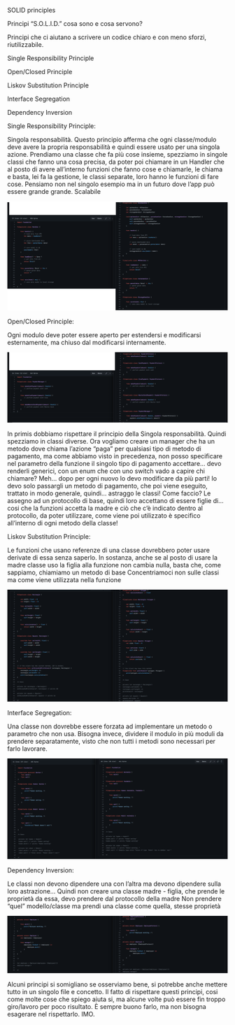 SOLID principles


Principi “S.O.L.I.D.” cosa sono e cosa servono?

Principi che ci aiutano a scrivere un codice chiaro e con meno sforzi, riutilizzabile.


Single Responsibility Principle 

Open/Closed Principle 

Liskov Substitution Principle 

Interface Segregation 

Dependency Inversion


Single Responsibility Principle:

Singola responsabilità. Questo principio afferma che ogni classe/modulo deve avere la propria responsabilità e quindi essere usato per una singola azione.
Prendiamo una classe che fa più cose insieme, spezziamo in singole classi che fanno una cosa precisa, da poter poi chiamare in un Handler che al posto di avere all’interno funzioni che fanno cose e chiamarle, le chiama e basta, lei fa la gestione, le classi separate, loro hanno le funzioni di fare cose.
Pensiamo non nel singolo esempio ma in un futuro dove l’app può essere grande grande. Scalabile

![Screenshot](images/s.png)

Open/Closed Principle:

Ogni modulo deve poter essere aperto per estendersi e modificarsi esternamente, ma chiuso dal modificarsi internamente.

![Screenshot](images/o.png)

In primis dobbiamo rispettare il principio della Singola responsabilità. Quindi spezziamo in classi diverse.
Ora vogliamo creare un manager che ha un metodo dove chiama l’azione “paga” per qualsiasi tipo di metodo di pagamento, ma come abbiamo visto in precedenza, non posso specificare nel parametro della funzione il singolo tipo di pagamento accettare… devo renderli generici, con un enum che con uno switch vado a capire chi chiamare? Meh… dopo per ogni nuovo lo devo modificare da più parti! Io devo solo passargli un metodo di pagamento, che poi viene eseguito, trattato in modo generale, quindi… astraggo le classi! Come faccio? Le assegno ad un protocollo di base, quindi loro accettano di essere figlie di… cosi che la funzioni accetta la madre e ciò che c’è indicato dentro al protocollo, da poter utilizzare, come viene poi utilizzato è specifico all’interno di ogni metodo della classe!


Liskov Substitution Principle: 

Le funzioni che usano referenze di una classe dovrebbero poter usare derivate di essa senza saperlo. In sostanza, anche se al posto di usare la madre classe uso la figlia alla funzione non cambia nulla, basta che, come sappiamo, chiamiamo un metodo di base
Concentriamoci non sulle classi ma come viene utilizzata nella funzione

![Screenshot](images/l.png)

Interface Segregation:

Una classe non dovrebbe essere forzata ad implementare un metodo o parametro che non usa. Bisogna invece, dividere il modulo in più moduli da prendere separatamente, visto che non tutti i metodi sono necessari per farlo lavorare.

![Screenshot](images/i.png)


Dependency Inversion:

Le classi non devono dipendere una con l’altra ma devono dipendere sulla loro astrazione…
Quindi non creare una classe madre - figlia, che prende le proprietà da essa, devo prendere dal protocollo della madre
Non prendere “quel” modello/classe ma prendi una classe come quella, stesse proprietà

![Screenshot](images/d.png)

Alcuni principi si somigliano se osserviamo bene, si potrebbe anche mettere tutto in un singolo file e concetto.
Il fatto di rispettare questi principi, cosi come molte cose che spiego aiuta si, ma alcune volte può essere fin troppo giro/lavoro per poco risultato. È sempre buono farlo, ma non bisogna esagerare nel rispettarlo. IMO.
